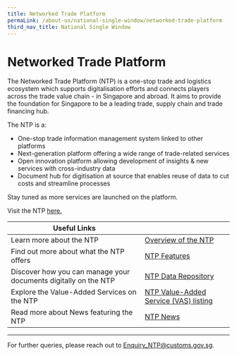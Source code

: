 ```yaml
---
title: Networked Trade Platform
permaLink: /about-us/national-single-window/networked-trade-platform
third_nav_title: National Single Window
---
```


# Networked Trade Platform

The Networked Trade Platform (NTP) is a one-stop trade and logistics ecosystem which supports digitalisation efforts and connects players across the trade value chain - in Singapore and abroad. It aims to provide the foundation for Singapore to be a leading trade, supply chain and trade financing hub.

The NTP is a:

-   One-stop trade information management system linked to other platforms
-   Next-generation platform offering a wide range of trade-related services
-   Open innovation platform allowing development of insights & new services with cross-industry data
-   Document hub for digitisation at source that enables reuse of data to cut costs and streamline processes

Stay tuned as more services are launched on the platform.

Visit the NTP [here.](http://www.ntp.gov.sg/)


| Useful Links  |  |
|--|--|
| Learn more about the NTP | [Overview of the NTP](https://www.ntp.gov.sg/public/introduction-to-ntp---overview) |
| Find out more about what the NTP offers | [NTP Features](https://www.ntp.gov.sg/public/introduction-to-ntp---ntp-features) |
| Discover how you can manage your documents digitally on the NTP | [NTP Data Repository](https://www.ntp.gov.sg/public/introduction-to-ntp---ntp-features) |
| Explore the Value-Added Services on the NTP | [NTP Value-Added Service (VAS) listing](https://www.ntp.gov.sg/public/browse-vas-catalogue) |
| Read more about News featuring the NTP | [NTP News](https://www.ntp.gov.sg/public/news?newsType=News%20Media%20Releases%20Data%20Template) |

***
For further queries, please reach out to [Enquiry_NTP@customs.gov.sg](mailto:Enquiry_NTP@customs.gov.sg).
